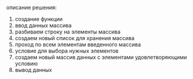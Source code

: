 описание решения:

1) создание функции
2) ввод данных массива
3) разбиваем строку на элементы массива
4) создаем новый список для хранения массива
5) проход по всем элементам введенного массива
6) условие для выбора нужных элементов
7) создаем новый массив данных с элементами удовлетворяющими условию
8) вывод данных
